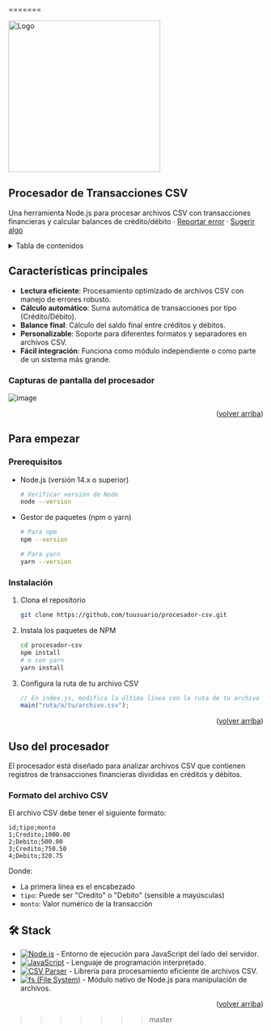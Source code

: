 
=======

<a href="https://github.com/tuusuario/procesador-csv">
  <img width="300px" src="https://cdn.jsdelivr.net/gh/devicons/devicon/icons/javascript/javascript-original.svg" alt="Logo" width="800" />
</a>

## Procesador de Transacciones CSV

Una herramienta Node.js para procesar archivos CSV con transacciones financieras y calcular balances de crédito/débito · [Reportar error](https://github.com/tuusuario/procesador-csv/issues) · [Sugerir algo](https://github.com/tuusuario/procesador-csv/issues)

</div>

<details>
<summary>Tabla de contenidos</summary>

- [Procesador de Transacciones CSV](#procesador-de-transacciones-csv)
- [Características principales](#características-principales)
  - [Capturas de pantalla del procesador](#capturas-de-pantalla-del-procesador)
- [Para empezar](#para-empezar)
  - [Prerequisitos](#prerequisitos)
  - [Instalación](#instalación)
- [Uso del procesador](#uso-del-procesador)
  - [Formato del archivo CSV](#formato-del-archivo-csv)
  - [Ejemplos de uso](#ejemplos-de-uso)
- [Contribuir al proyecto](#contribuir-al-proyecto)
- [🛠️ Stack](#️-stack)

</details>

## Características principales

- **Lectura eficiente**: Procesamiento optimizado de archivos CSV con manejo de errores robusto.
- **Cálculo automático**: Suma automática de transacciones por tipo (Crédito/Débito).
- **Balance final**: Cálculo del saldo final entre créditos y débitos.
- **Personalizable**: Soporte para diferentes formatos y separadores en archivos CSV.
- **Fácil integración**: Funciona como módulo independiente o como parte de un sistema más grande.

### Capturas de pantalla del procesador

![image](https://github.com/user-attachments/assets/8d4c539a-d075-4a1a-8a33-c0670e89b11d)



<p align="right">(<a href="#readme-top">volver arriba</a>)</p>

## Para empezar

### Prerequisitos

- Node.js (versión 14.x o superior)

  ```sh
  # Verificar versión de Node
  node --version
  ```

- Gestor de paquetes (npm o yarn)

  ```sh
  # Para npm
  npm --version
  
  # Para yarn
  yarn --version
  ```

### Instalación

1. Clona el repositorio

   ```sh
   git clone https://github.com/tuusuario/procesador-csv.git
   ```

2. Instala los paquetes de NPM

   ```sh
   cd procesador-csv
   npm install
   # o con yarn
   yarn install
   ```

3. Configura la ruta de tu archivo CSV

   ```javascript
   // En index.js, modifica la última línea con la ruta de tu archivo
   main("ruta/a/tu/archivo.csv");
   ```

<p align="right">(<a href="#readme-top">volver arriba</a>)</p>

## Uso del procesador

El procesador está diseñado para analizar archivos CSV que contienen registros de transacciones financieras divididas en créditos y débitos.

### Formato del archivo CSV

El archivo CSV debe tener el siguiente formato:

```csv
id;tipo;monto
1;Credito;1000.00
2;Debito;500.00
3;Credito;750.50
4;Debito;320.75
```

Donde:
- La primera línea es el encabezado 
- `tipo`: Puede ser "Credito" o "Debito" (sensible a mayúsculas)
- `monto`: Valor numérico de la transacción



## 🛠️ Stack

- [![Node.js][node-badge]][node-url] - Entorno de ejecución para JavaScript del lado del servidor.
- [![JavaScript][javascript-badge]][javascript-url] - Lenguaje de programación interpretado.
- [![CSV Parser][csv-badge]][csv-url] - Librería para procesamiento eficiente de archivos CSV.
- [![fs (File System)][fs-badge]][fs-url] - Módulo nativo de Node.js para manipulación de archivos.

<p align="right">(<a href="#readme-top">volver arriba</a>)</p>

[node-url]: https://nodejs.org/
[javascript-url]: https://developer.mozilla.org/es/docs/Web/JavaScript
[csv-url]: https://www.npmjs.com/package/csv-parser
[fs-url]: https://nodejs.org/api/fs.html
[node-badge]: https://img.shields.io/badge/Node.js-339933?style=for-the-badge&logo=nodedotjs&logoColor=white
[javascript-badge]: https://img.shields.io/badge/JavaScript-F7DF1E?style=for-the-badge&logo=javascript&logoColor=black
[csv-badge]: https://img.shields.io/badge/CSV_Parser-4B32C3?style=for-the-badge&logo=npm&logoColor=white
[fs-badge]: https://img.shields.io/badge/File_System-539E43?style=for-the-badge&logo=node.js&logoColor=white
[contributors-shield]: https://img.shields.io/github/contributors/tuusuario/procesador-csv.svg?style=for-the-badge
[contributors-url]: https://github.com/tuusuario/procesador-csv/graphs/contributors
[forks-shield]: https://img.shields.io/github/forks/tuusuario/procesador-csv.svg?style=for-the-badge
[forks-url]: https://github.com/tuusuario/procesador-csv/network/members
[stars-shield]: https://img.shields.io/github/stars/tuusuario/procesador-csv.svg?style=for-the-badge
[stars-url]: https://github.com/tuusuario/procesador-csv/stargazers
[issues-shield]: https://img.shields.io/github/issues/tuusuario/procesador-csv.svg?style=for-the-badge
[issues-url]: https://github.com/tuusuario/procesador-csv/issues
>>>>>>> master
